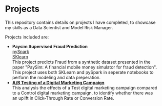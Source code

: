 # Projects
This repository contains details on projects I have completed, to showcase my skills as a Data Scientist and Model Risk Manager.

Projects included are:
* **Paysim Supervised Fraud Prediction**  
  [pySpark](https://github.com/tewed/projects/blob/3ece70eb0e2acaddb50900c284b0b911433b5ca8/Paysim_Fraud/Paysim_Fraud_Detection_Spark.ipynb)  
  [SKlearn](https://github.com/tewed/projects/blob/987095c1298b35f9d85aa7bb4c99e53304fc05de/Paysim_Fraud/Paysim_Fraud_Modeling_SKLearn.ipynb)  
  This project predicts Fraud from a synthetic dataset presented in the paper "PaySim: A financial mobile money simulator for fraud detection".
  This project uses both SKLearn and pySpark in seperate notebooks to perform the modeling and data preperation.
* **[A/B Testing of a Digital Marketing Campaign](https://github.com/tewed/projects/tree/a100c42ae674446c518d090399c3015ebfdd00c1/AB%20Testing%20Digital%20Marketing%20)**  
  This analysis the effects of a Test digital marketing campaign compared to a Control digital marketing campaign, to identify whether there was an uplift in Click-Through Rate or Conversion Rate.
